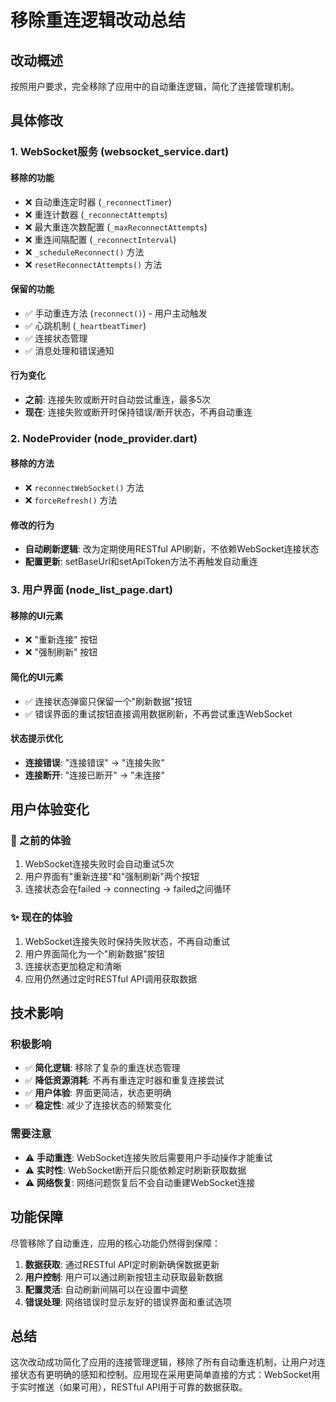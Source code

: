 # 移除重连逻辑改动总结

## 改动概述

按照用户要求，完全移除了应用中的自动重连逻辑，简化了连接管理机制。

## 具体修改

### 1. WebSocket服务 (websocket_service.dart)

#### 移除的功能
- ❌ 自动重连定时器 (`_reconnectTimer`)
- ❌ 重连计数器 (`_reconnectAttempts`) 
- ❌ 最大重连次数配置 (`_maxReconnectAttempts`)
- ❌ 重连间隔配置 (`_reconnectInterval`)
- ❌ `_scheduleReconnect()` 方法
- ❌ `resetReconnectAttempts()` 方法

#### 保留的功能
- ✅ 手动重连方法 (`reconnect()`) - 用户主动触发
- ✅ 心跳机制 (`_heartbeatTimer`)
- ✅ 连接状态管理
- ✅ 消息处理和错误通知

#### 行为变化
- **之前**: 连接失败或断开时自动尝试重连，最多5次
- **现在**: 连接失败或断开时保持错误/断开状态，不再自动重连

### 2. NodeProvider (node_provider.dart)

#### 移除的方法
- ❌ `reconnectWebSocket()` 方法
- ❌ `forceRefresh()` 方法

#### 修改的行为
- **自动刷新逻辑**: 改为定期使用RESTful API刷新，不依赖WebSocket连接状态
- **配置更新**: setBaseUrl和setApiToken方法不再触发自动重连

### 3. 用户界面 (node_list_page.dart)

#### 移除的UI元素
- ❌ "重新连接" 按钮
- ❌ "强制刷新" 按钮

#### 简化的UI元素
- ✅ 连接状态弹窗只保留一个"刷新数据"按钮
- ✅ 错误界面的重试按钮直接调用数据刷新，不再尝试重连WebSocket

#### 状态提示优化
- **连接错误**: "连接错误" → "连接失败"
- **连接断开**: "连接已断开" → "未连接"

## 用户体验变化

### 🔄 之前的体验
1. WebSocket连接失败时会自动重试5次
2. 用户界面有"重新连接"和"强制刷新"两个按钮
3. 连接状态会在failed → connecting → failed之间循环

### ✨ 现在的体验  
1. WebSocket连接失败时保持失败状态，不再自动重试
2. 用户界面简化为一个"刷新数据"按钮
3. 连接状态更加稳定和清晰
4. 应用仍然通过定时RESTful API调用获取数据

## 技术影响

### 积极影响
- ✅ **简化逻辑**: 移除了复杂的重连状态管理
- ✅ **降低资源消耗**: 不再有重连定时器和重复连接尝试
- ✅ **用户体验**: 界面更简洁，状态更明确
- ✅ **稳定性**: 减少了连接状态的频繁变化

### 需要注意
- ⚠️ **手动重连**: WebSocket连接失败后需要用户手动操作才能重试
- ⚠️ **实时性**: WebSocket断开后只能依赖定时刷新获取数据
- ⚠️ **网络恢复**: 网络问题恢复后不会自动重建WebSocket连接

## 功能保障

尽管移除了自动重连，应用的核心功能仍然得到保障：

1. **数据获取**: 通过RESTful API定时刷新确保数据更新
2. **用户控制**: 用户可以通过刷新按钮主动获取最新数据  
3. **配置灵活**: 自动刷新间隔可以在设置中调整
4. **错误处理**: 网络错误时显示友好的错误界面和重试选项

## 总结

这次改动成功简化了应用的连接管理逻辑，移除了所有自动重连机制，让用户对连接状态有更明确的感知和控制。应用现在采用更简单直接的方式：WebSocket用于实时推送（如果可用），RESTful API用于可靠的数据获取。